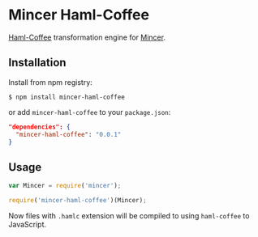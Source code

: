 # Mincer Haml-Coffee

[Haml-Coffee](https://github.com/netzpirat/haml-coffee) transformation engine for [Mincer](https://github.com/nodeca/mincer).

## Installation

Install from npm registry:

```
$ npm install mincer-haml-coffee
```

or add `mincer-haml-coffee` to your `package.json`:

```json
"dependencies": {
  "mincer-haml-coffee": "0.0.1"
}
```


## Usage

```js
var Mincer = require('mincer');

require('mincer-haml-coffee')(Mincer);
```

Now files with `.hamlc` extension will be compiled to using `haml-coffee` to JavaScript.